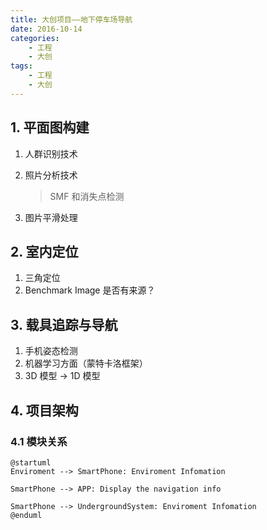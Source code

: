 ```yaml
---
title: 大创项目——地下停车场导航
date: 2016-10-14
categories:
    - 工程
    - 大创
tags:
    - 工程
    - 大创
---
```


## 1. 平面图构建

1. 人群识别技术
2. 照片分析技术

    > SMF 和消失点检测

3. 图片平滑处理


<!-- more -->

## 2. 室内定位

1. 三角定位
2. Benchmark Image 是否有来源？

## 3. 载具追踪与导航

1. 手机姿态检测
2. 机器学习方面（蒙特卡洛框架）
3. 3D 模型 -> 1D 模型

## 4. 项目架构


### 4.1 模块关系

```puml
@startuml
Enviroment --> SmartPhone: Enviroment Infomation

SmartPhone --> APP: Display the navigation info

SmartPhone --> UndergroundSystem: Enviroment Infomation
@enduml
```
